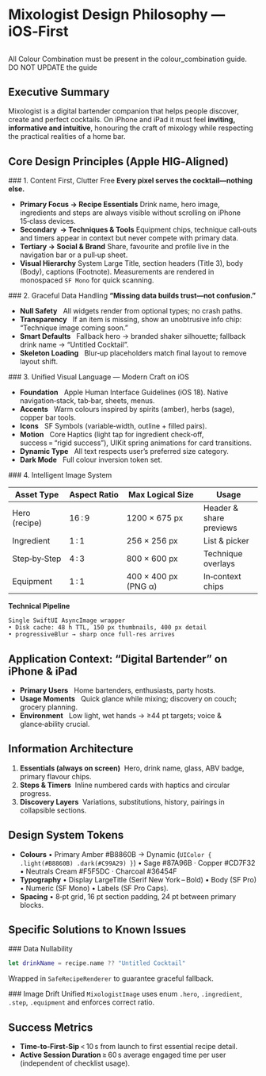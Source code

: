 # Mixologist Design Philosophy — iOS‑First

##
All Colour Combination must be present in the colour_combination guide. DO NOT UPDATE the guide

## Executive Summary

Mixologist is a digital bartender companion that helps people discover, create and perfect cocktails. On iPhone and iPad it must feel **inviting, informative and intuitive**, honouring the craft of mixology while respecting the practical realities of a home bar.

## Core Design Principles (Apple HIG‑Aligned)

\### 1. Content First, Clutter Free
**Every pixel serves the cocktail—nothing else.**

* **Primary Focus → Recipe Essentials**
  Drink name, hero image, ingredients and steps are always visible without scrolling on iPhone 15‑class devices.
* **Secondary  → Techniques & Tools**
  Equipment chips, technique call‑outs and timers appear in context but never compete with primary data.
* **Tertiary → Social & Brand**
  Share, favourite and profile live in the navigation bar or a pull‑up sheet.
* **Visual Hierarchy**
  System Large Title, section headers (Title 3), body (Body), captions (Footnote). Measurements are rendered in monospaced `SF Mono` for quick scanning.

\### 2. Graceful Data Handling
**“Missing data builds trust—not confusion.”**

* **Null Safety**   All widgets render from optional types; no crash paths.
* **Transparency**   If an item is missing, show an unobtrusive info chip: “Technique image coming soon.”
* **Smart Defaults**   Fallback hero → branded shaker silhouette; fallback drink name → “Untitled Cocktail”.
* **Skeleton Loading**   Blur‑up placeholders match final layout to remove layout shift.

\### 3. Unified Visual Language — Modern Craft on iOS

* **Foundation**   Apple Human Interface Guidelines (iOS 18). Native navigation‑stack, tab‑bar, sheets, menus.
* **Accents**   Warm colours inspired by spirits (amber), herbs (sage), copper bar tools.
* **Icons**   SF Symbols (variable‑width, outline + filled pairs).
* **Motion**   Core Haptics (light tap for ingredient check‑off, success = “rigid success”), UIKit spring animations for card transitions.
* **Dynamic Type**   All text respects user’s preferred size category.
* **Dark Mode**   Full colour inversion token set.

\### 4. Intelligent Image System

| Asset Type    | Aspect Ratio | Max Logical Size     | Usage                   |
| ------------- | ------------ | -------------------- | ----------------------- |
| Hero (recipe) | 16 : 9       | 1200 × 675 px        | Header & share previews |
| Ingredient    | 1 : 1        | 256 × 256 px         | List & picker           |
| Step‑by‑Step  | 4 : 3        | 800 × 600 px         | Technique overlays      |
| Equipment     | 1 : 1        | 400 × 400 px (PNG α) | In‑context chips        |

**Technical Pipeline**

```text
Single SwiftUI AsyncImage wrapper
• Disk cache: 48 h TTL, 150 px thumbnails, 400 px detail
• progressiveBlur → sharp once full‑res arrives
```

## Application Context: “Digital Bartender” on iPhone & iPad

* **Primary Users**   Home bartenders, enthusiasts, party hosts.
* **Usage Moments**   Quick glance while mixing; discovery on couch; grocery planning.
* **Environment**   Low light, wet hands → ≥44 pt targets; voice & glance‑ability crucial.

## Information Architecture

1. **Essentials (always on screen)**  Hero, drink name, glass, ABV badge, primary flavour chips.
2. **Steps & Timers**  Inline numbered cards with haptics and circular progress.
3. **Discovery Layers**  Variations, substitutions, history, pairings in collapsible sections.

## Design System Tokens

* **Colours**
  • Primary Amber #B8860B → Dynamic (`UIColor { .light(#B8860B) .dark(#C99A29) }`)
  • Sage #87A96B · Copper #CD7F32
  • Neutrals Cream #F5F5DC · Charcoal #36454F
* **Typography**
  • Display LargeTitle (Serif New York – Bold)
  • Body (SF Pro)
  • Numeric (SF Mono)
  • Labels (SF Pro Caps).
* **Spacing**
  • 8‑pt grid, 16 pt section padding, 24 pt between primary blocks.

## Specific Solutions to Known Issues

\### Data Nullability

```swift
let drinkName = recipe.name ?? "Untitled Cocktail"
```

Wrapped in `SafeRecipeRenderer` to guarantee graceful fallback.

\### Image Drift
Unified `MixologistImage` uses enum `.hero`, `.ingredient`, `.step`, `.equipment` and enforces correct ratio.

## Success Metrics

* **Time‑to‑First‑Sip** < 10 s from launch to first essential recipe detail.
* **Active Session Duration** ≥ 60 s average engaged time per user (independent of checklist usage).
